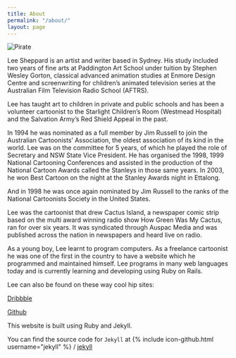 ```yaml
---
title: About
permalink: "/about/"
layout: page
---
```


![Pirate](https://res.cloudinary.com/leesheppard/image/upload/v1610969556/artwork/pirate_blue_sketch.jpg)

Lee Sheppard is an artist and writer based in Sydney. His study included two years of fine arts at Paddington Art School under tuition by Stephen Wesley Gorton, classical advanced animation studies at Enmore Design Centre and screenwriting for children’s animated television series at the Australian Film Television Radio School (AFTRS).

Lee has taught art to children in private and public schools and has been a volunteer cartoonist to the Starlight Children’s Room (Westmead Hospital) and the Salvation Army’s Red Shield Appeal in the past.

In 1994 he was nominated as a full member by Jim Russell to join the Australian Cartoonists’ Association, the oldest association of its kind in the world. Lee was on the committee for 5 years, of which he played the role of Secretary and NSW State Vice President. He has organised the 1998, 1999 National Cartooning Conferences and assisted in the production of the National Cartoon Awards called the Stanleys in those same years. In 2003, he won Best Cartoon on the night at the Stanley Awards night in Ettalong.

And in 1998 he was once again nominated by Jim Russell to the ranks of the National Cartoonists Society in the United States.

Lee was the cartoonist that drew Cactus Island, a newspaper comic strip based on the multi award winning radio show How Green Was My Cactus, ran for over six years. It was syndicated through Auspac Media and was published across the nation in newspapers and heard live on radio.

As a young boy, Lee learnt to program computers. As a freelance cartoonist he was one of the first in the country to have a website which he programmed and maintained himself. Lee programs in many web languages today and is currently learning and developing using Ruby on Rails.

Lee can also be found on these way cool hip sites:

[Dribbble](https://dribbble.com/leesheppard)

[Github](https://www.github.com/leesheppard)

This website is built using Ruby and Jekyll.

You can find the source code for `Jekyll` at
{% include icon-github.html username="jekyll" %} /
[jekyll](https://github.com/jekyll/jekyll)
